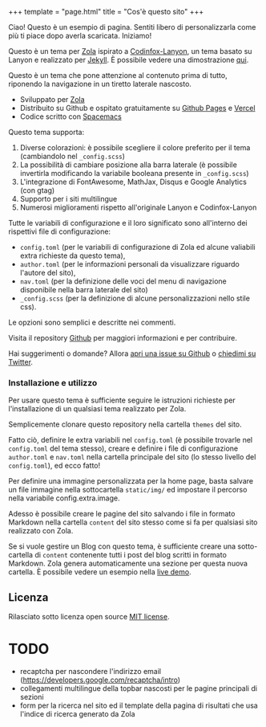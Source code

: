 +++
template = "page.html"
title = "Cos'è questo sito"
+++

<p class="message">
  Ciao! Questo è un esempio di pagina. Sentiti libero di personalizzarla come più ti piace dopo averla scaricata. Iniziamo!
</p>

Questo è un tema per [Zola](https://www.getzola.com) ispirato a [Codinfox-Lanyon](https://codinfox.github.com/), un tema basato su Lanyon e realizzato per [Jekyll](http://jekyllrb.com).
È possibile vedere una dimostrazione [qui](https://codinfox-zola.vercel.app/).

Questo è un tema che pone attenzione al contenuto prima di tutto, riponendo la navigazione in un tiretto laterale nascosto.

* Sviluppato per [Zola](https://www.getzola.com)
* Distribuito su Github e ospitato gratuitamente su [Github Pages](https://pages.github.com) e [Vercel](https://vercel.com)
* Codice scritto con [Spacemacs](https://www.spacemacs.org)

Questo tema supporta:

1. Diverse colorazioni: è possibile scegliere il colore preferito per il tema (cambiandolo nel `_config.scss`)
2. La possibilità di cambiare posizione alla barra laterale (è possibile invertirla modificando la variabile booleana presente in `_config.scss`)
3. L'integrazione di FontAwesome, MathJax, Disqus e Google Analytics (con gtag)
4. Supporto per i siti multilingue
5. Numerosi miglioramenti rispetto all'originale Lanyon e Codinfox-Lanyon

Tutte le variabili di configurazione e il loro significato sono all'interno dei rispettivi file di configurazione:

- `config.toml` (per le variabili di configurazione di Zola ed alcune valiabili extra richieste da questo tema),
- `author.toml` (per le informazioni personali da visualizzare riguardo l'autore del sito),
- `nav.toml` (per la definizione delle voci del menu di navigazione disponibile nella barra laterale del sito)
- `_config.scss` (per la definizione di alcune personalizzazioni nello stile css).

Le opzioni sono semplici e descritte nei commenti.

Visita il repository [Github](https://github.com/svavs/codinfox-zola) per maggiori informazioni e per contribuire.

Hai suggerimenti o domande? Allora [apri una issue su Github](https://github.com/svavs/codinfox-zola/issues/new) o [chiedimi su Twitter](https://twitter.com/svavs).

### Installazione e utilizzo

Per usare questo tema è sufficiente seguire le istruzioni richieste per l'installazione di un qualsiasi tema realizzato per Zola.

Semplicemente clonare questo repository nella cartella `themes` del sito.

Fatto ciò, definire le extra variabili nel `config.toml` (è possibile trovarle nel `config.toml` del tema stesso), creare e definire i file di configurazione `author.toml` e `nav.toml` nella cartella principale del sito (lo stesso livello del `config.toml`), ed ecco fatto!

Per definire una immagine personalizzata per la home page, basta salvare un file immagine nella sottocartella `static/img/` ed impostare il percorso nella variabile config.extra.image.

Adesso è possibile creare le pagine del sito salvando i file in formato Markdown nella cartella `content` del sito stesso come si fa per qualsiasi sito realizzato con Zola.

Se si vuole gestire un Blog con questo tema, è sufficiente creare una sotto-cartella di `content` contenente tutti i post del blog scritti in formato Markdown. Zola genera automaticamente una sezione per questa nuova cartella. È possibile vedere un esempio nella [live demo](https://codinfox-zola.vercel.app/blog/).

## Licenza

Rilasciato sotto licenza open source [MIT license](LICENSE.md).


# TODO
 - recaptcha per nascondere l'indirizzo email (https://developers.google.com/recaptcha/intro)
 - collegamenti multilingue della topbar nascosti per le pagine principali di sezioni
 - form per la ricerca nel sito ed il template della pagina di risultati che usa l'indice di ricerca generato da Zola 

